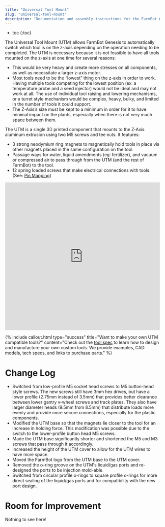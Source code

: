```yaml
---
title: "Universal Tool Mount"
slug: "universal-tool-mount"
description: "Documentation and assembly instructions for the FarmBot Genesis Universal Tool Mount"
---
```


* toc
{:toc}

The Universal Tool Mount (UTM) allows FarmBot Genesis to automatically switch which tool is on the z-axis depending on the operation needing to be completed. The UTM is necessary because it is not feasible to have all tools mounted on the z-axis at one time for several reasons:

  * This would be very heavy and create more stresses on all components, as well as necessitate a larger z-axis motor.
  * Most tools need to be the “lowest” thing on the z-axis in order to work. Having multiple tools competing for the lowest position (ex: a temperature probe and a seed injector) would not be ideal and may not work at all. The use of individual tool raising and lowering mechanisms, or a turret style mechanism would be complex, heavy, bulky, and limited in the number of tools it could support.
  * The Z-Axis’s size must be kept to a minimum in order for it to have minimal impact on the plants, especially when there is not very much space between them.

The UTM is a single 3D printed component that mounts to the Z-Axis aluminum extrusion using two M5 screws and tee nuts.
It features:
* 3 strong neodymium ring magnets to magnetically hold tools in place via other magnets placed in the same configuration on the tool.
* Passage ways for water, liquid amendments (eg: fertilizer), and vacuum or compressed air to pass through from the UTM (and the rest of FarmBot) to the tool.
* 12 spring loaded screws that make electrical connections with tools. (See: [Pin Mapping](#pin-mapping))

<iframe width="100%" height="480" src="https://sketchfab.com/models/555a50936d5d4f6d835a3daf9fd48c95/embed?ui_controls=0&amp;ui_infos=0&amp;ui_related=0" frameborder="0" allowfullscreen mozallowfullscreen="true" webkitallowfullscreen="true" onmousewheel=""></iframe>






{%
include callout.html
type="success"
title="Want to make your own UTM compatible tools?"
content="Check out the [tool spec](../FarmBot-Genesis-V1.0/tools.md) to learn how to design and manufacture your own custom tools. We provide examples, CAD models, tech specs, and links to purchase parts."
%}



# Change Log

* Switched from low-profile M5 socket head screws to M5 button-head style screws. The new screws still have 3mm hex drives, but have a lower profile (2.75mm instead of 3.5mm) that provides better clearance between lower gantry v-wheel screws and track plates. They also have larger diameter heads (9.5mm from 8.5mm) that distribute loads more evenly and provide more secure connections, especially for the plastic components.
* Modified the UTM base so that the magnets lie closer to the tool for an increase in holding force. This modification was possible due to the switch to the lower-profile button head M5 screws.
* Made the UTM base significantly shorter and shortened the M5 and M3 screws that pass through it accordingly.
* Increased the height of the UTM cover to allow for the UTM wires to have more space.
* Moved the FarmBot logo from the UTM base to the UTM cover.
* Removed the o-ring groove on the UTM's liquid/gas ports and re-designed the ports to be injection mold-able.
* Switched from circular profile o-rings to square profile o-rings for more direct sealing of the liquid/gas ports and for compatibility with the new port design.

# Room for Improvement

Nothing to see here!
